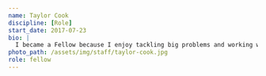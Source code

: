 ```yaml
---
name: Taylor Cook
discipline: [Role]
start_date: 2017-07-23
bio: |
  I became a Fellow because I enjoy tackling big problems and working with motivated and creative people. I want to help Austin prove that it is possible for the public sector to be a positive force in people’s lives.
photo_path: /assets/img/staff/taylor-cook.jpg
role: fellow
---
```

